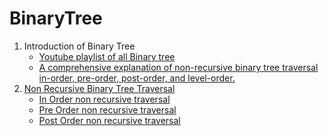 <!-- TABLE OF CONTENTS -->
# BinaryTree
<ol>
<li>
  Introduction of Binary Tree
  <ul>
    <li> <a href="https://www.youtube.com/playlist?list=PLT3Dtn316L-cs0lbAryLZZTP15cvmOWCk" target="_blank"> Youtube playlist of all Binary tree </a></li>
    <li><a href="https://youtu.be/kNjRuBZPtaE">A comprehensive explanation of non-recursive binary tree traversal in-order, pre-order, post-order, and level-order.       </a>
    </li>
  </ul>
</li>

<li>
  <a href="#non-recursive-traversal">Non Recursive Binary Tree Traversal</a>
  <ul>
    <li><a href="https://youtu.be/w0qwBRKNF20">In Order non recursive traversal</a></li>
    <li><a href="https://www.youtube.com/watch?v=HE_ANFf1Qbo">Pre Order non recursive traversal</a></li>
    <li><a href="https://youtu.be/vWuH3V8kInc">Post Order non recursive traversal</a></li>
  </ul>
</li>
<!-- <li><a href="#usage">Usage</a></li>
<li><a href="#roadmap">Roadmap</a></li>
<li><a href="#contributing">Contributing</a></li>
<li><a href="#license">License</a></li>
<li><a href="#contact">Contact</a></li>
<li><a href="#acknowledgements">Acknowledgements</a></li>
-->
</ol>
